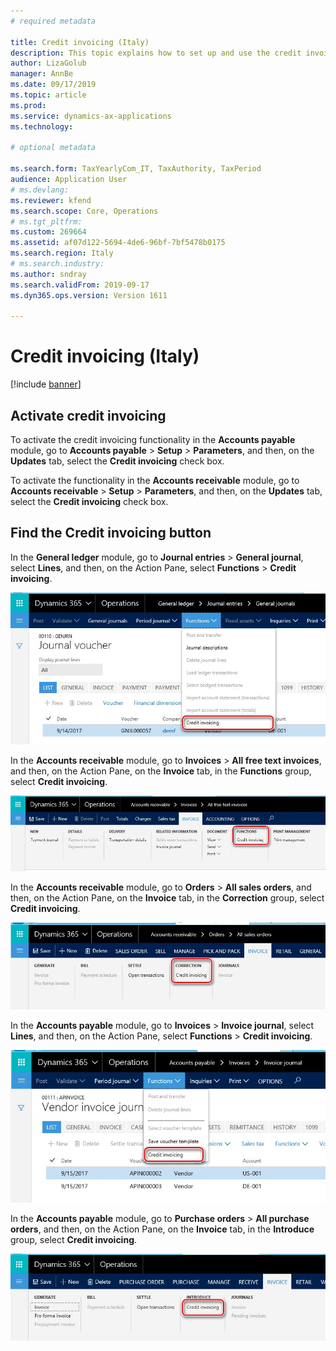 ```yaml
---
# required metadata

title: Credit invoicing (Italy)
description: This topic explains how to set up and use the credit invoicing functionality in Italy. 
author: LizaGolub
manager: AnnBe
ms.date: 09/17/2019
ms.topic: article
ms.prod: 
ms.service: dynamics-ax-applications
ms.technology: 

# optional metadata

ms.search.form: TaxYearlyCom_IT, TaxAuthority, TaxPeriod
audience: Application User
# ms.devlang: 
ms.reviewer: kfend
ms.search.scope: Core, Operations
# ms.tgt_pltfrm: 
ms.custom: 269664
ms.assetid: af07d122-5694-4de6-96bf-7bf5478b0175
ms.search.region: Italy
# ms.search.industry: 
ms.author: sndray
ms.search.validFrom: 2019-09-17
ms.dyn365.ops.version: Version 1611

---
```


# Credit invoicing (Italy)

[!include [banner](../includes/banner.md)]

## Activate credit invoicing

To activate the credit invoicing functionality in the **Accounts payable** module, go to **Accounts payable** \> **Setup** \> **Parameters**, and then, on the **Updates** tab, select the **Credit invoicing** check box.

To activate the functionality in the **Accounts receivable** module, go to **Accounts receivable** \> **Setup** \> **Parameters**, and then, on the **Updates** tab, select the **Credit invoicing** check box.

## Find the Credit invoicing button

In the **General ledger** module, go to **Journal entries** \> **General journal**, select **Lines**, and then, on the Action Pane, select **Functions** \> **Credit invoicing**.

![General journal lines page with Credit invoicing option](./media/ita-credit-invoicing-gl.png)

In the **Accounts receivable** module, go to **Invoices** \> **All free text invoices**, and then, on the Action Pane, on the **Invoice** tab, in the **Functions** group, select **Credit invoicing**.

![All free text invoices page with Credit invoicing option](./media/ita-credit-invoicing-fti.png)

In the **Accounts receivable** module, go to **Orders** \> **All sales orders**, and then, on the Action Pane, on the **Invoice** tab, in the **Correction** group, select **Credit invoicing**.

![All sales orders page with Credit invoicing option](./media/ita-credit-invoicing-so.png)

In the **Accounts payable** module, go to **Invoices** \> **Invoice journal**, select **Lines**, and then, on the Action Pane, select **Functions** \> **Credit invoicing**.

![Invoice journal lines page with Credit invoicing option](./media/ita-credit-invoicing-apij.png)

In the **Accounts payable** module, go to **Purchase orders** \> **All purchase orders**, and then, on the Action Pane, on the **Invoice** tab, in the **Introduce** group, select **Credit invoicing**.

![All purchase orders page with Credit invoicing page](./media/ita-credit-invoicing-po.png)
